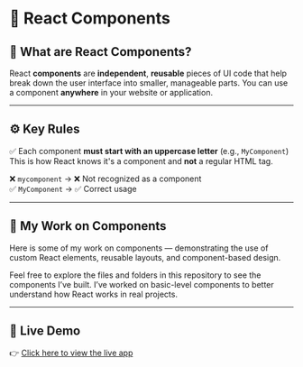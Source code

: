 # 🧩 React Components

## 📌 What are React Components?

React **components** are **independent**, **reusable** pieces of UI code that help break down the user interface into smaller, manageable parts. You can use a component **anywhere** in your website or application.

---

## ⚙️ Key Rules

✅ Each component **must start with an uppercase letter** (e.g., `MyComponent`)  
This is how React knows it's a component and **not** a regular HTML tag.

❌ `mycomponent` → ❌ Not recognized as a component  
✅ `MyComponent` → ✅ Correct usage

---

## 🧪 My Work on Components

Here is some of my work on components — demonstrating the use of custom React elements, reusable layouts, and component-based design.

Feel free to explore the files and folders in this repository to see the components I’ve built.
I’ve worked on basic-level components to better understand how React works in real projects.

---

## 🔗 Live Demo

👉 [Click here to view the live app](https://react-components-eight-kappa.vercel.app/)

